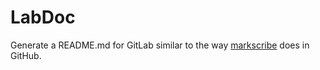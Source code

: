 # LabDoc

Generate a README.md for GitLab similar to the way
[markscribe](https://github.com/muesli/markscribe) does in GitHub.